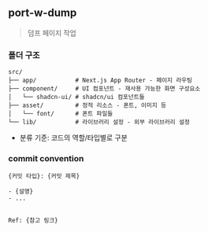 ## port-w-dump

> 덤프 페이지 작업

### 폴더 구조

```
src/
├── app/           # Next.js App Router - 페이지 라우팅
├── component/     # UI 컴포넌트 - 재사용 가능한 화면 구성요소
│   └── shadcn-ui/ # shadcn/ui 컴포넌트들
├── asset/         # 정적 리소스 - 폰트, 이미지 등
│   └── font/      # 폰트 파일들
└── lib/           # 라이브러리 설정 - 외부 라이브러리 설정
```

- 분류 기준: 코드의 역할/타입별로 구분

### commit convention

```
{커밋 타입}: {커밋 제목}

- {설명}
- ...


Ref: {참고 링크}
```
